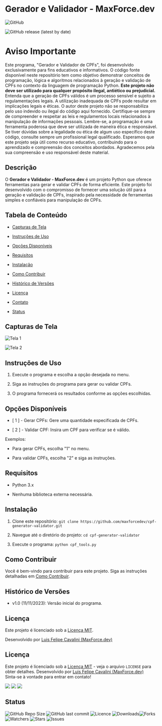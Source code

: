 
# Gerador e Validador - MaxForce.dev

  

![GitHub](https://img.shields.io/github/license/maxforcedev/cpf-generator-validator)

![GitHub release (latest by date)](https://img.shields.io/github/v/release/maxforcedev/cpf-generator-validator)

 # Aviso Importante 
 Este programa, "Gerador e Validador de CPFs", foi desenvolvido exclusivamente para fins educativos e informativos. 
 O código fonte disponível neste repositório tem como objetivo demonstrar conceitos de programação, lógica e algoritmos relacionados à geração e validação de CPFs no contexto da linguagem de programação Python. **Este projeto não deve ser utilizado para qualquer propósito ilegal, antiético ou prejudicial.** 
 Entenda que a geração de CPFs válidos é um processo sensível e sujeito a regulamentações legais. A utilização inadequada de CPFs pode resultar em implicações legais e éticas. O autor deste projeto não se responsabiliza pelo uso indevido ou ilegal do código aqui fornecido. Certifique-se sempre de compreender e respeitar as leis e regulamentos locais relacionados à manipulação de informações pessoais. 
Lembre-se, a programação é uma ferramenta poderosa que deve ser utilizada de maneira ética e responsável. Se tiver dúvidas sobre a legalidade ou ética de algum uso específico deste código, consulte sempre um profissional legal qualificado. Esperamos que este projeto seja útil como recurso educativo, contribuindo para o aprendizado e compreensão dos conceitos abordados. Agradecemos pela sua compreensão e uso responsável deste material.

## Descrição

O **Gerador e Validador - MaxForce.dev** é um projeto Python que oferece ferramentas para gerar e validar CPFs de forma eficiente. Este projeto foi desenvolvido com o compromisso de fornecer uma solução útil para a geração e validação de CPFs, inspirado pela necessidade de ferramentas simples e confiáveis para manipulação de CPFs.


## Tabela de Conteúdo

- [Capturas de Tela](#capturas-de-tela)

- [Instruções de Uso](#instruções-de-uso)

- [Opções Disponíveis](#opções-disponíveis)

- [Requisitos](#requisitos)

- [Instalação](#instalação)

- [Como Contribuir](#como-contribuir)

- [Histórico de Versões](#histórico-de-versões)

- [Licença](#licença)

- [Contato](#contato)

- [Status](#status)

  

## Capturas de Tela

![Tela 1](https://cdn.discordapp.com/attachments/1014935706256293938/1173000428036829284/image.png?ex=65625cc7&is=654fe7c7&hm=7a41d638ac26f02108bc93d65890456547987de199d8462ebe53d65d90cf022f&)

![Tela 2](https://cdn.discordapp.com/attachments/1014935706256293938/1173000432323403937/image.png?ex=65625cc8&is=654fe7c8&hm=e71313995ff2f74d6c3c6dd851b3ab825dc83483dbdc4f844f44f4200a01e07a&)



## Instruções de Uso

1. Execute o programa e escolha a opção desejada no menu.

2. Siga as instruções do programa para gerar ou validar CPFs.

3. O programa fornecerá os resultados conforme as opções escolhidas.

  

## Opções Disponíveis

- [ 1 ] - Gerar CPFs: Gere uma quantidade especificada de CPFs.

- [ 2 ] - Validar CPF: Insira um CPF para verificar se é válido.

  

Exemplos:

- Para gerar CPFs, escolha "1" no menu.

- Para validar CPFs, escolha "2" e siga as instruções.

  

## Requisitos

- Python 3.x

- Nenhuma biblioteca externa necessária.

  

## Instalação

1. Clone este repositório: `git clone https://github.com/maxforcedev/cpf-generator-validator.git`

2. Navegue até o diretório do projeto: `cd cpf-generator-validator`

3. Execute o programa: `python cpf_tools.py`

  

## Como Contribuir

Você é bem-vindo para contribuir para este projeto. Siga as instruções detalhadas em [Como Contribuir](CONTRIBUTING.md).

  

## Histórico de Versões

- v1.0 (11/11/2023): Versão inicial do programa.

  

## Licença

Este projeto é licenciado sob a [Licença MIT](LICENSE).

Desenvolvido por [Luis Felipe Cavalini (MaxForce.dev)](https://github.com/maxforcedev)

  


## Licença
Este projeto é licenciado sob a [Licença MIT](LICENSE) - veja o arquivo `LICENSE` para obter detalhes.
Desenvolvido por [Luis Felipe Cavalini (MaxForce.dev)](https://github.com/maxforcedev)
<br>
Sinta-se à vontade para entrar em contato!

<p align="left">
<div dir="auto"> 
  <a href="https://discord.gg/darkbotbr" rel="nofollow"><img src="https://camo.githubusercontent.com/3f990cfefb64f13d28397fe586c3aa38a81fde585de479205d63c79363ebe07a/68747470733a2f2f696d672e736869656c64732e696f2f62616467652f446973636f72642d3732383944413f7374796c653d666f722d7468652d6261646765266c6f676f3d646973636f7264266c6f676f436f6c6f723d7768697465" data-canonical-src="https://img.shields.io/badge/Discord-7289DA?style=for-the-badge&amp;logo=discord&amp;logoColor=white" style="max-width: 100%;"></a> 
  <a href="mailto:lfcvs.rj@gmail.com"><img src="https://camo.githubusercontent.com/927d6b3961fa048ff7303daf291cb5869dfa25018997cf8c1373c2f6a85b1458/68747470733a2f2f696d672e736869656c64732e696f2f62616467652f2d476d61696c2d2532333333333f7374796c653d666f722d7468652d6261646765266c6f676f3d676d61696c266c6f676f436f6c6f723d7768697465" data-canonical-src="https://img.shields.io/badge/-Gmail-%23333?style=for-the-badge&amp;logo=gmail&amp;logoColor=white" style="max-width: 100%;"></a>
  <a href="https://www.linkedin.com/in/maxforcedev" rel="nofollow"><img src="https://camo.githubusercontent.com/c00f87aeebbec37f3ee0857cc4c20b21fefde8a96caf4744383ebfe44a47fe3f/68747470733a2f2f696d672e736869656c64732e696f2f62616467652f2d4c696e6b6564496e2d2532333030373742353f7374796c653d666f722d7468652d6261646765266c6f676f3d6c696e6b6564696e266c6f676f436f6c6f723d7768697465" data-canonical-src="https://img.shields.io/badge/-LinkedIn-%230077B5?style=for-the-badge&amp;logo=linkedin&amp;logoColor=white" style="max-width: 100%;"></a> 
</div>
</p>
  

## Status

![GitHub Repo Size](https://img.shields.io/github/repo-size/maxforcedev/cpf-generator-validator?style=for-the-badge&logo=github) ![GitHub last commit](https://img.shields.io/github/last-commit/maxforcedev/cpf-generator-validator?style=for-the-badge&logo=git) ![Licence](https://img.shields.io/github/license/maxforcedev/cpf-generator-validator?style=for-the-badge) ![Downloads](https://img.shields.io/github/downloads/maxforcedev/cpf-generator-validator/total?style=for-the-badge)![Forks](https://img.shields.io/github/forks/maxforcedev/cpf-generator-validator?style=for-the-badge) 
![Watchers](https://img.shields.io/github/watchers/maxforcedev/cpf-generator-validator?style=for-the-badge) ![Stars](https://img.shields.io/github/stars/maxforcedev/cpf-generator-validator?style=for-the-badge) ![Issues](https://img.shields.io/github/issues/maxforcedev/cpf-generator-validator?style=for-the-badge)